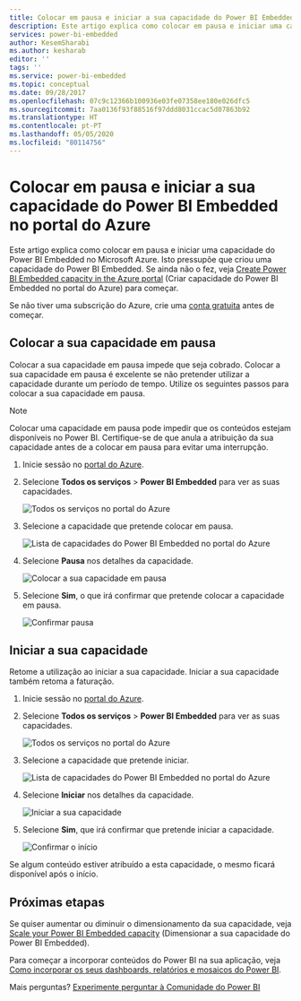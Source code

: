 ```yaml
---
title: Colocar em pausa e iniciar a sua capacidade do Power BI Embedded no portal do Azure | Microsoft Docs
description: Este artigo explica como colocar em pausa e iniciar uma capacidade do Power BI Embedded no Microsoft Azure.
services: power-bi-embedded
author: KesemSharabi
ms.author: kesharab
editor: ''
tags: ''
ms.service: power-bi-embedded
ms.topic: conceptual
ms.date: 09/28/2017
ms.openlocfilehash: 07c9c12366b100936e03fe07358ee180e026dfc5
ms.sourcegitcommit: 7aa0136f93f88516f97ddd8031ccac5d07863b92
ms.translationtype: HT
ms.contentlocale: pt-PT
ms.lasthandoff: 05/05/2020
ms.locfileid: "80114756"
---
```

# <a name="pause-and-start-your-power-bi-embedded-capacity-in-the-azure-portal"></a>Colocar em pausa e iniciar a sua capacidade do Power BI Embedded no portal do Azure

Este artigo explica como colocar em pausa e iniciar uma capacidade do Power BI Embedded no Microsoft Azure. Isto pressupõe que criou uma capacidade do Power BI Embedded. Se ainda não o fez, veja [Create Power BI Embedded capacity in the Azure portal](azure-pbie-create-capacity.md) (Criar capacidade do Power BI Embedded no portal do Azure) para começar.

Se não tiver uma subscrição do Azure, crie uma [conta gratuita](https://azure.microsoft.com/free/) antes de começar.

## <a name="pause-your-capacity"></a>Colocar a sua capacidade em pausa

Colocar a sua capacidade em pausa impede que seja cobrado. Colocar a sua capacidade em pausa é excelente se não pretender utilizar a capacidade durante um período de tempo. Utilize os seguintes passos para colocar a sua capacidade em pausa.

> [!NOTE]
> Colocar uma capacidade em pausa pode impedir que os conteúdos estejam disponíveis no Power BI. Certifique-se de que anula a atribuição da sua capacidade antes de a colocar em pausa para evitar uma interrupção.

1. Inicie sessão no [portal do Azure](https://portal.azure.com/).

2. Selecione **Todos os serviços** > **Power BI Embedded** para ver as suas capacidades.

    ![Todos os serviços no portal do Azure](media/azure-pbie-pause-start/azure-portal-more-services.png)

3. Selecione a capacidade que pretende colocar em pausa.

    ![Lista de capacidades do Power BI Embedded no portal do Azure](media/azure-pbie-pause-start/azure-portal-capacity-list.png)

4. Selecione **Pausa** nos detalhes da capacidade.

    ![Colocar a sua capacidade em pausa](media/azure-pbie-pause-start/azure-portal-pause-capacity.png)

5. Selecione **Sim**, o que irá confirmar que pretende colocar a capacidade em pausa.

    ![Confirmar pausa](media/azure-pbie-pause-start/azure-portal-confirm-pause.png)

## <a name="start-your-capacity"></a>Iniciar a sua capacidade

Retome a utilização ao iniciar a sua capacidade. Iniciar a sua capacidade também retoma a faturação.

1. Inicie sessão no [portal do Azure](https://portal.azure.com/).

2. Selecione **Todos os serviços** > **Power BI Embedded** para ver as suas capacidades.

    ![Todos os serviços no portal do Azure](media/azure-pbie-pause-start/azure-portal-more-services.png)

3. Selecione a capacidade que pretende iniciar.

    ![Lista de capacidades do Power BI Embedded no portal do Azure](media/azure-pbie-pause-start/azure-portal-capacity-list.png)

4. Selecione **Iniciar** nos detalhes da capacidade.

    ![Iniciar a sua capacidade](media/azure-pbie-pause-start/azure-portal-start-capacity.png)

5. Selecione **Sim**, que irá confirmar que pretende iniciar a capacidade.

    ![Confirmar o início](media/azure-pbie-pause-start/azure-portal-confirm-start.png)

Se algum conteúdo estiver atribuído a esta capacidade, o mesmo ficará disponível após o início.

## <a name="next-steps"></a>Próximas etapas

Se quiser aumentar ou diminuir o dimensionamento da sua capacidade, veja [Scale your Power BI Embedded capacity](azure-pbie-scale-capacity.md) (Dimensionar a sua capacidade do Power BI Embedded).

Para começar a incorporar conteúdos do Power BI na sua aplicação, veja [Como incorporar os seus dashboards, relatórios e mosaicos do Power BI](https://powerbi.microsoft.com/documentation/powerbi-developer-embedding-content/).

Mais perguntas? [Experimente perguntar à Comunidade do Power BI](https://community.powerbi.com/)